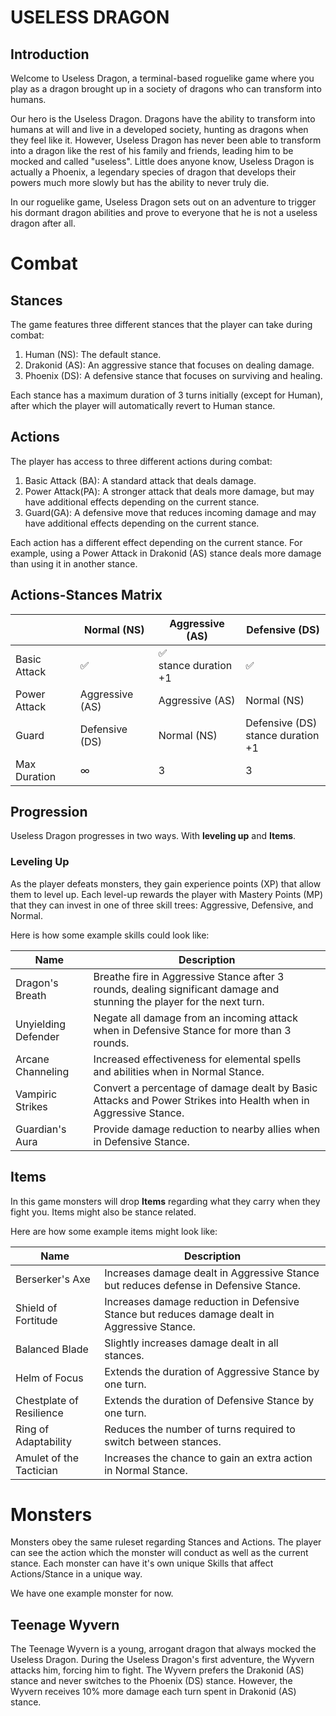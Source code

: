# USELESS DRAGON

## Introduction

Welcome to Useless Dragon, a terminal-based roguelike game where you play as a dragon brought up in a society of dragons who can transform into humans.

Our hero is the Useless Dragon. Dragons have the ability to transform into humans at will and live in a developed society, hunting as dragons when they feel like it. However, Useless Dragon has never been able to transform into a dragon like the rest of his family and friends, leading him to be mocked and called "useless". Little does anyone know, Useless Dragon is actually a Phoenix, a legendary species of dragon that develops their powers much more slowly but has the ability to never truly die.

In our roguelike game, Useless Dragon sets out on an adventure to trigger his dormant dragon abilities and prove to everyone that he is not a useless dragon after all.

# Combat

## Stances

The game features three different stances that the player can take during combat:

1. Human (NS): The default stance.
2. Drakonid (AS): An aggressive stance that focuses on dealing damage.
3. Phoenix (DS): A defensive stance that focuses on surviving and healing.

Each stance has a maximum duration of 3 turns initially (except for Human), after which the player will automatically revert to Human stance.

## Actions

The player has access to three different actions during combat:

1. Basic Attack (BA): A standard attack that deals damage.
2. Power Attack(PA): A stronger attack that deals more damage, but may have additional effects depending on the current stance.
3. Guard(GA): A defensive move that reduces incoming damage and may have additional effects depending on the current stance.

Each action has a different effect depending on the current stance. For example, using a Power Attack in Drakonid (AS) stance deals more damage than using it in another stance.

## Actions-Stances Matrix

|              | Normal (NS) | Aggressive (AS) | Defensive (DS) |
|--------------|------------|---------------|---------------|
| Basic Attack |       ✅     |        ✅ <br>stance duration +1|        ✅      |
| Power Attack | Aggressive (AS)| Aggressive (AS)   | Normal (NS)     |
| Guard        | Defensive (DS) | Normal (NS)     | Defensive (DS)<br>stance duration +1|
| Max Duration |       ∞     |         3       |         3       |

## Progression

Useless Dragon progresses in two ways. With **leveling up** and **Items**.

### Leveling Up

As the player defeats monsters, they gain experience points (XP) that allow them to level up. Each level-up rewards the player with Mastery Points (MP) that they can invest in one of three skill trees: Aggressive, Defensive, and Normal.

Here is how some example skills could look like:

 Name | Description 
------------|--------------- 
Dragon's Breath	| Breathe fire in Aggressive Stance after 3 rounds, dealing significant damage and stunning the player for the next turn.
 Unyielding Defender | Negate all damage from an incoming attack when in Defensive Stance for more than 3 rounds.  
Arcane Channeling | Increased effectiveness for elemental spells and abilities when in Normal Stance.
Vampiric Strikes	| Convert a percentage of damage dealt by Basic Attacks and Power Strikes into Health when in Aggressive Stance.
Guardian's Aura	 | Provide damage reduction to nearby allies when in Defensive Stance.


## Items

In this game monsters will drop **Items** regarding what they carry when they fight you. Items might also be stance related. 

Here are how some example items might look like:

 Name | Description 
------------|--------------- 
Berserker's Axe		| Increases damage dealt in Aggressive Stance but reduces defense in Defensive Stance.
 Shield of Fortitude	 | Increases damage reduction in Defensive Stance but reduces damage dealt in Aggressive Stance.
Balanced Blade	 | Slightly increases damage dealt in all stances.
Helm of Focus	| Extends the duration of Aggressive Stance by one turn.
Chestplate of Resilience	 | Extends the duration of Defensive Stance by one turn.
Ring of Adaptability | Reduces the number of turns required to switch between stances.
Amulet of the Tactician	| Increases the chance to gain an extra action in Normal Stance.

# Monsters

Monsters obey the same ruleset regarding Stances and Actions. The player can see the action which the monster will conduct as well as the current stance. Each monster can have it's own unique Skills that affect Actions/Stance in a unique way. 

We have one example monster for now.

## Teenage Wyvern

The Teenage Wyvern is a young, arrogant dragon that always mocked the Useless Dragon. During the Useless Dragon's first adventure, the Wyvern attacks him, forcing him to fight. The Wyvern prefers the Drakonid (AS) stance and never switches to the Phoenix (DS) stance. However, the Wyvern receives 10% more damage each turn spent in Drakonid (AS) stance.
